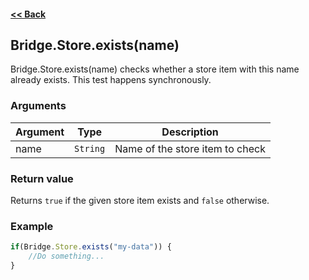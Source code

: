 #### [<< Back](https://github.com/solvedDev/bridge./blob/master/plugins/getting-started.md)
## Bridge.Store.exists(name)
Bridge.Store.exists(name) checks whether a store item with this name already exists. This test happens synchronously.

### Arguments
| Argument | Type | Description
| --- | --- | ---
| name | ```String``` | Name of the store item to check

### Return value
Returns ```true``` if the given store item exists and ```false``` otherwise.

### Example
```javascript
if(Bridge.Store.exists("my-data")) {
    //Do something...
}
```
